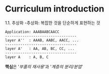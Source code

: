 # Curriculum introduction
1.1. 추상화
-추상화: 복잡한 것을 단순하게 표현하는 것  
```
Application: AAABAABCAACC
---------------------------------
layer A''  : AAAB, AABC, AACC, ...
---------------------------------
layer A'   : AA, AB, BC, CC, ...
---------------------------------
layer A    : A, B, C
```
**핵심**은 '*부품의 재사용*'과 '*계층의 분리/분업*'
